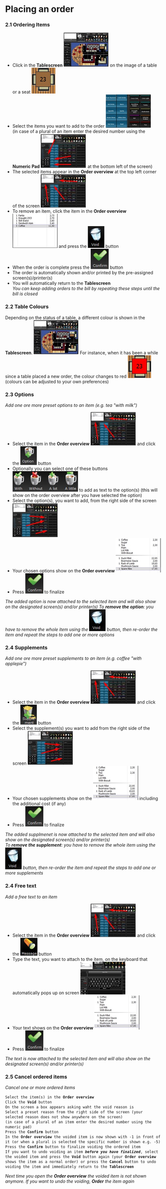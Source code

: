 # Placing an order   
### 2.1 Ordering Items   
* Click in the **Tablescreen** ![tablescreen](pictures/tablescreen.jpg) on the image of a table or a seat ![table](pictures/table.jpg)  
* Select the items you want to add to the order ![items](pictures/itemstoorder.jpg)       
  (in case of a plural of an item enter the desired number using the **Numeric Pad** ![numericpad](pictures/numericpadlocation.jpg)  at the bottom left of the screen)  
* The selected items appear in the **Order overview** at the top left corner of the screen ![location](pictures/orderviewlocation.jpg)    
* To remove an item, click the item in the **Order overview** ![orderoverview](pictures/orderoverview.jpg) and press the ![void](pictures/voidbutton.jpg) button   
* When the order is complete press the ![confirm](pictures/confirmbutton.jpg) button   
* The order is automatically shown and/or printed by the pre-assigned screen(s)/printer(s)
* You will automatically return to the **Tablescreen**   
*You can keep adding orders to the bill by repeating these steps until the bill is closed*     
### 2.2 Table Colours   
Depending on the status of a table, a different colour is shown in the **Tablescreen**. ![tablescreen](pictures/tablescreen.jpg) For instance, when it has been a while since a table placed a new order, the colour changes to red ![red](pictures/redtable.jpg) (colours can be adjusted to your own preferences)</code></pre>   
### 2.3 Options  
*Add one ore more preset options to an item (e.g. tea "with milk")*  
* Select the item in the **Order overview** ![location](pictures/orderviewlocation.jpg) and click the ![option](pictures/optionbutton.jpg) button
* Optionally you can select one of these buttons ![withwithout](pictures/withwithoutbuttons.jpg) to add as text to the option(s) (this will show on the order overview after you have selected the option)     
* Select the option(s), you want to add, from the right side of the screen ![locationoption](pictures/locationoptions.jpg)   
* Your chosen options show on the **Order overview** ![orderoverview1](pictures/orderoverviewwithoptionsandsupplements.jpg)     
* Press ![confirm](pictures/confirmbutton.jpg) to finalize  

*The added option is now attached to the selected item and will also show on the designated screen(s) and/or printer(s) 
To **remove the option**: you have to remove the whole item using the ![void](pictures/voidbutton.jpg) button, then re-order the item and repeat the steps to add one or more options*   
### 2.4 Supplements    
*Add one ore more preset supplements to an item (e.g. coffee "with applepie")*   
* Select the item in the **Order overview** ![location](pictures/orderviewlocation.jpg) and click the ![supplement](pictures/supplementbutton.jpg) button   
* Select the supplement(s) you want to add from the right side of the screen ![locationoption](pictures/locationoptions.jpg)   
* Your chosen supplements show on the ![orderoverview1](pictures/orderoverviewwithoptionsandsupplements.jpg) including the additional cost (if any)    
* Press ![confirm](pictures/confirmbutton.jpg) to finalize  

*The added supplmenet is now attached to the selected item and will also show on the designated screen(s) and/or printer(s)  
To **remove the supplement**: you have to remove the whole item using the ![void](pictures/voidbutton.jpg) button, then re-order the item and repeat the steps to add one or more supplements*   
### 2.4 Free text   
*Add a free text to an item*   
* Select the item in the **Order overview** ![location](pictures/orderviewlocation.jpg) and click the ![message](pictures/messagebutton.jpg) button   
* Type the text, you want to attach to the item, on the keyboard that automatically pops up on screen ![keyboard](pictures/keyboard.jpg)   
* Your text shows on the **Order overview** ![orderoverview1](pictures/orderoverviewwithoptionsandsupplements.jpg)    
* Press ![confirm](pictures/confirmbutton.jpg) to finalize  

*The text is now attached to the selected item and will also show on the designated screen(s) and/or printer(s)*   
### 2.5 Cancel ordered items   
*Cancel one or more ordered items*   
<pre><code>Select the item(s) in the <strong>Order overview</strong>   
Click the <strong>Void</strong> button   
On the screen a box appears asking waht the void reason is   
Select a preset reason from the right side of the screen (your selected reason does not show anywhere on the screen)     
(in case of a plural of an item enter the desired number using the numeric pad)   
Press the <strong>Confirm</strong> button     
In the <strong>Order overview</strong> the voided item is now shown with -1 in front of it (or when a plural is selected the specific number is shown e.g. -5)  
Press the <strong>Confirm</strong> button to finalize voiding the ordered item
If you want to undo voiding an item <b><i>before you have finalized</i></b>, select the voided item and press the <strong>Void</strong> button again (your <strong>Order overview</strong> shows the item as a normal order) or press the <strong>Cancel</strong> button to undo voiding the item and immediately return to the <strong>Tablescreen</strong></code></pre>    
*Next time you open the **Order overview** the voided item is not shown anymore. If you want to undo the voiding, **Order** the item again*  
